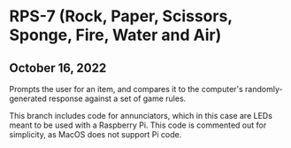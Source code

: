 # RPS-7 (Rock, Paper, Scissors, Sponge, Fire, Water and Air)
## October 16, 2022

Prompts the user for an item, and compares it to the computer's randomly-generated response against a set of game rules.

This branch includes code for annunciators, which in this case are LEDs meant to be used with a Raspberry Pi. This code is commented out for simplicity, as MacOS does not support Pi code.